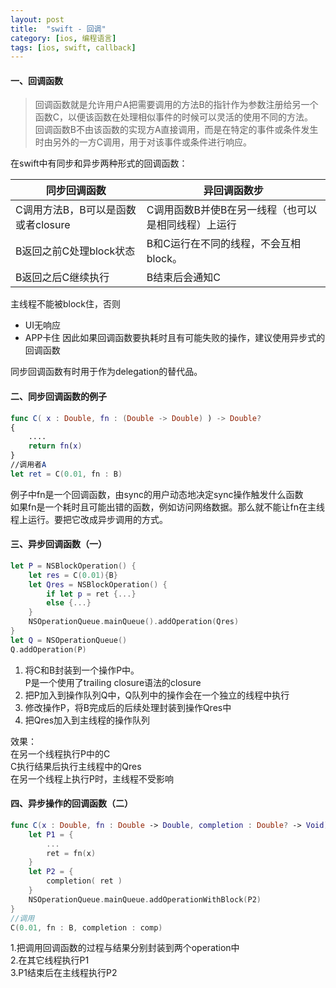 ```yaml
---
layout: post
title:  "swift - 回调"
category: [ios, 编程语言]
tags: [ios, swift, callback]
---
```


#### 一、回调函数

> 回调函数就是允许用户A把需要调用的方法B的指针作为参数注册给另一个函数C，以便该函数在处理相似事件的时候可以灵活的使用不同的方法。  
回调函数B不由该函数的实现方A直接调用，而是在特定的事件或条件发生时由另外的一方C调用，用于对该事件或条件进行响应。

在swift中有同步和异步两种形式的回调函数：

| 同步回调函数 | 异回调函数步 |
|---|---|
| C调用方法B，B可以是函数或者closure | C调用函数B并使B在另一线程（也可以是相同线程）上运行 |
| B返回之前C处理block状态 | B和C运行在不同的线程，不会互相block。|
| B返回之后C继续执行 | B结束后会通知C |

主线程不能被block住，否则  
 - UI无响应
 - APP卡住
因此如果回调函数要执耗时且有可能失败的操作，建议使用异步式的回调函数

同步回调函数有时用于作为delegation的替代品。

#### 二、同步回调函数的例子

```swift
func C( x : Double, fn : (Double -> Double) ) -> Double?
{
    ....
    return fn(x)
}
//调用者A
let ret = C(0.01, fn : B)
```
例子中fn是一个回调函数，由sync的用户动态地决定sync操作触发什么函数  
如果fn是一个耗时且可能出错的函数，例如访问网络数据。那么就不能让fn在主线程上运行。要把它改成异步调用的方式。

#### 三、异步回调函数（一）

```swift
let P = NSBlockOperation() {
    let res = C(0.01){B}
    let Qres = NSBlockOperation() {
        if let p = ret {...}
        else {...}
    }
    NSOperationQueue.mainQueue().addOperation(Qres)
}
let Q = NSOperationQueue()
Q.addOperation(P)
```

1. 将C和B封装到一个操作P中。  
P是一个使用了trailing closure语法的closure
2. 把P加入到操作队列Q中，Q队列中的操作会在一个独立的线程中执行
3. 修改操作P，将B完成后的后续处理封装到操作Qres中
4. 把Qres加入到主线程的操作队列

效果：  
在另一个线程执行P中的C  
C执行结果后执行主线程中的Qres  
在另一个线程上执行P时，主线程不受影响

#### 四、异步操作的回调函数（二）

```swift
func C(x : Double, fn : Double -> Double, completion : Double? -> Void) {
    let P1 = {
        ...
        ret = fn(x)
    }
    let P2 = {
        completion( ret )
    }
    NSOperationQueue.mainQueue.addOperationWithBlock(P2)
}
//调用
C(0.01, fn : B, completion : comp)
```

1.把调用回调函数的过程与结果分别封装到两个operation中  
2.在其它线程执行P1  
3.P1结束后在主线程执行P2
